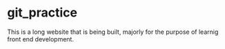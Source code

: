 # git_practice
This is a long website that is being built, majorly for the purpose of learnig front end development. 

